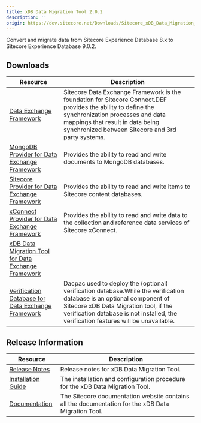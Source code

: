 ```yaml
---
title: xDB Data Migration Tool 2.0.2
description: ''
origin: https://dev.sitecore.net/Downloads/Sitecore_xDB_Data_Migration_Tool/2x/xDB_Data_Migration_Tool_202
---
```


Convert and migrate data from Sitecore Experience Database 8.x to Sitecore Experience Database 9.0.2.

## Downloads

 | Resource | Description |
 | --- | --- |
 | [Data Exchange Framework](https://scdp.blob.core.windows.net/downloads/Sitecore%20xDB%20Data%20Migration%20Tool/2x/xDB%20Data%20Migration%20Tool%20201/Secure/install/Data%20Exchange%20Framework%202.0.1%20rev.%20180108.zip) | Sitecore Data Exchange Framework is the foundation for Sitecore Connect.DEF provides the ability to define the synchronization processes and data mappings that result in data being synchronized between Sitecore and 3rd party systems. |
 | [MongoDB Provider for Data Exchange Framework](https://scdp.blob.core.windows.net/downloads/Sitecore%20xDB%20Data%20Migration%20Tool/2x/xDB%20Data%20Migration%20Tool%20202/Secure/install/MongoDB%20Provider%20for%20Data%20Exchange%20Framework%202.0.2%20rev.%20180619.zip) | Provides the ability to read and write documents to MongoDB databases. |
 | [Sitecore Provider for Data Exchange Framework](https://scdp.blob.core.windows.net/downloads/Sitecore%20xDB%20Data%20Migration%20Tool/2x/xDB%20Data%20Migration%20Tool%20201/Secure/install/Sitecore%20Provider%20for%20Data%20Exchange%20Framework%202.0.1%20rev.%20180108.zip) | Provides the ability to read and write items to Sitecore content databases. |
 | [xConnect Provider for Data Exchange Framework](https://scdp.blob.core.windows.net/downloads/Sitecore%20xDB%20Data%20Migration%20Tool/2x/xDB%20Data%20Migration%20Tool%20202/Secure/install/xConnect%20Provider%20for%20Data%20Exchange%20Framework%202.0.2%20rev.%20180619.zip) | Provides the ability to read and write data to the collection and reference data services of Sitecore xConnect. |
 | [xDB Data Migration Tool for Data Exchange Framework](https://scdp.blob.core.windows.net/downloads/Sitecore%20xDB%20Data%20Migration%20Tool/2x/xDB%20Data%20Migration%20Tool%20202/Secure/install/xDB%20Data%20Migration%20Tool%20for%20Data%20Exchange%20Framework%202.0.2%20rev.%20180619.zip) |  |
 | [Verification Database for Data Exchange Framework](https://scdp.blob.core.windows.net/downloads/Sitecore%20xDB%20Data%20Migration%20Tool/2x/xDB%20Data%20Migration%20Tool%20201/Secure/Sitecore.DataExchange.Verification.dacpac) | Dacpac used to deploy the (optional) verification database.While the verification database is an optional component of Sitecore xDB Data Migration tool, if the verification database is not installed, the verification features will be unavailable. |

## Release Information

 | Resource | Description |
 | --- | --- |
 | [Release Notes](/downloads/Sitecore_xDB_Data_Migration_Tool/2x/xDB_Data_Migration_Tool_202/Release_Notes) | Release notes for xDB Data Migration Tool. |
 | [Installation Guide](https://scdp.blob.core.windows.net/downloads/Sitecore%20xDB%20Data%20Migration%20Tool/2x/xDB%20Data%20Migration%20Tool%20202/Secure/xDB_Data_Migration_Tool_2_0_2_Installation_Guide-en.pdf) | The installation and configuration procedure for the xDB Data Migration Tool. |
 | [Documentation](https://doc.sitecore.com/developers/dmt/21/xdb-data-migration-tool/en/xdb-data-migration-tool.html) | The Sitecore documentation website contains all the documentation for the xDB Data Migration Tool. |